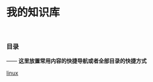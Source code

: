 # 我的知识库

<br>

### 目录
—— **这里放置常用内容的快捷导航或者全部目录的快捷方式**  

 [linux](https://github.com/TevinLi/amWiki)
